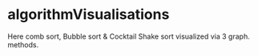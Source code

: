 # algorithmVisualisations
Here comb sort, Bubble sort & Cocktail Shake sort visualized via 3 graph. methods.
